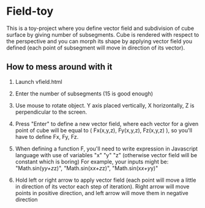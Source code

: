 # Field-toy

This is a toy-project where you define vector field and subdivision of cube surface by giving number of subsegments.
Cube is rendered with respect to the perspective and you can morph its shape by applying vector field you defined (each point of subsegment will move in direction of its vector).

## How to mess around with it

1. Launch vfield.html

2. Enter the number of subsegments (15 is good enough)

3. Use mouse to rotate object. Y axis placed vertically, X horizontally, Z is perpendicular to the screen.

4. Press "Enter" to define a new vector field, where each vector for a given point of cube will be equal to ( Fx(x,y,z), Fy(x,y,z), Fz(x,y,z) ), so you'll have to define Fx, Fy, Fz.

5. When defining a function F, you'll need to write expression in Javascript language with use of variables "x" "y" "z" (otherwise vector field will be constant which is boring)
For example, your inputs might be: "Math.sin(y*y+z*z)", "Math.sin(x*x+z*z)", "Math.sin(x*x+y*y)"

6. Hold left or right arrow to apply vector field (each point will move a little in direction of its vector each step of iteration).
Right arrow will move points in positive direction, and left arrow will move them in negative direction
